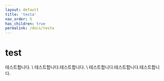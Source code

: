 ```yaml
---
layout: default
title: 'testa'
nav_order: 5
has_children: true
permalink: /docs/testa
---
```


# test

테스트합니다. \\
테스트합니다.테스트합니다. \\
테스트합니다.테스트합니다.테스트합니다.
